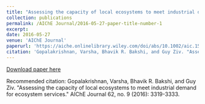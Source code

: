 ```yaml
---
title: "Assessing the capacity of local ecosystems to meet industrial demand for ecosystem services"
collection: publications
permalink: /AIChE Journal/2016-05-27-paper-title-number-1
excerpt: 
date: 2016-05-27
venue: 'AIChE Journal'
paperurl: 'https://aiche.onlinelibrary.wiley.com/doi/abs/10.1002/aic.15340'
citation: 'Gopalakrishnan, Varsha, Bhavik R. Bakshi, and Guy Ziv. "Assessing the capacity of local ecosystems to meet industrial demand for ecosystem services." AIChE Journal 62, no. 9 (2016): 3319-3333'
---
```



[Download paper here](https://aiche.onlinelibrary.wiley.com/doi/abs/10.1002/aic.15340)

Recommended citation: Gopalakrishnan, Varsha, Bhavik R. Bakshi, and Guy Ziv. "Assessing the capacity of local ecosystems to meet industrial demand for ecosystem services." AIChE Journal 62, no. 9 (2016): 3319-3333.

